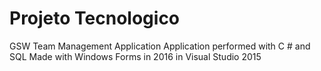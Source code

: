 # Projeto Tecnologico

GSW Team Management Application
Application performed with C # and SQL
Made with Windows Forms in 2016 in Visual Studio 2015